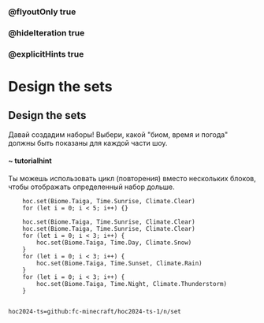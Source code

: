 ### @flyoutOnly true
### @hideIteration true
### @explicitHints true

# Design the sets

## Design the sets
Давай создадим наборы! Выбери, какой "биом, время и погода" должны быть показаны для каждой части шоу.

#### ~ tutorialhint
Ты можешь использовать цикл (повторения) вместо нескольких блоков, чтобы отображать определенный набор дольше.

```ghost
    hoc.set(Biome.Taiga, Time.Sunrise, Climate.Clear)
    for (let i = 0; i < 5; i++) {}
```
```template
    hoc.set(Biome.Taiga, Time.Sunrise, Climate.Clear)
    hoc.set(Biome.Taiga, Time.Sunrise, Climate.Clear)
    for (let i = 0; i < 3; i++) {
        hoc.set(Biome.Taiga, Time.Day, Climate.Snow)
    }
    for (let i = 0; i < 3; i++) {
        hoc.set(Biome.Taiga, Time.Sunset, Climate.Rain)
    }
    for (let i = 0; i < 3; i++) {
        hoc.set(Biome.Taiga, Time.Night, Climate.Thunderstorm)
    }
    
```

```package
hoc2024-ts=github:fc-minecraft/hoc2024-ts-1/n/set
```